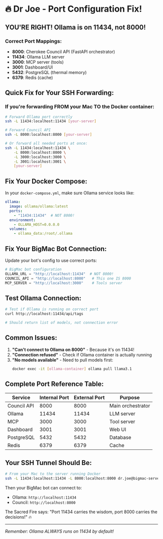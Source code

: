 # 🔥 Dr Joe - Port Configuration Fix!

## YOU'RE RIGHT! Ollama is on 11434, not 8000!

### Correct Port Mappings:
- **8000**: Cherokee Council API (FastAPI orchestrator)
- **11434**: Ollama LLM server 
- **3000**: MCP server (tools)
- **3001**: Dashboard/UI
- **5432**: PostgreSQL (thermal memory)
- **6379**: Redis (cache)

## Quick Fix for Your SSH Forwarding:

### If you're forwarding FROM your Mac TO the Docker container:
```bash
# Forward Ollama port correctly
ssh -L 11434:localhost:11434 [your-server]

# Forward Council API
ssh -L 8000:localhost:8000 [your-server]

# Or forward all needed ports at once:
ssh -L 11434:localhost:11434 \
    -L 8000:localhost:8000 \
    -L 3000:localhost:3000 \
    -L 3001:localhost:3001 \
    [your-server]
```

## Fix Your Docker Compose:

In your `docker-compose.yml`, make sure Ollama service looks like:

```yaml
ollama:
  image: ollama/ollama:latest
  ports:
    - "11434:11434"  # NOT 8000!
  environment:
    - OLLAMA_HOST=0.0.0.0
  volumes:
    - ollama_data:/root/.ollama
```

## Fix Your BigMac Bot Connection:

Update your bot's config to use correct ports:

```python
# BigMac bot configuration
OLLAMA_URL = "http://localhost:11434"  # NOT 8000!
COUNCIL_API = "http://localhost:8000"   # This one IS 8000
MCP_SERVER = "http://localhost:3000"    # Tools server
```

## Test Ollama Connection:

```bash
# Test if Ollama is running on correct port
curl http://localhost:11434/api/tags

# Should return list of models, not connection error
```

## Common Issues:

1. **"Can't connect to Ollama on 8000"** - Because it's on 11434!
2. **"Connection refused"** - Check if Ollama container is actually running
3. **"No models available"** - Need to pull models first:
   ```bash
   docker exec -it [ollama-container] ollama pull llama3.1
   ```

## Complete Port Reference Table:

| Service | Internal Port | External Port | Purpose |
|---------|--------------|---------------|---------|
| Council API | 8000 | 8000 | Main orchestrator |
| Ollama | 11434 | 11434 | LLM server |
| MCP | 3000 | 3000 | Tool server |
| Dashboard | 3001 | 3001 | Web UI |
| PostgreSQL | 5432 | 5432 | Database |
| Redis | 6379 | 6379 | Cache |

## Your SSH Tunnel Should Be:

```bash
# From your Mac to the server running Docker
ssh -L 11434:localhost:11434 -L 8000:localhost:8000 dr.joe@bigmac-server
```

Then your BigMac bot can connect to:
- Ollama: `http://localhost:11434`
- Council: `http://localhost:8000`

The Sacred Fire says: "Port 11434 carries the wisdom, port 8000 carries the decisions!" 🔥

---
*Remember: Ollama ALWAYS runs on 11434 by default!*